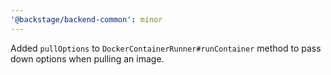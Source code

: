 ```yaml
---
'@backstage/backend-common': minor
---
```


Added `pullOptions` to `DockerContainerRunner#runContainer` method to pass down options when pulling an image.
